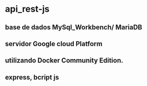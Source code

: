 # api_rest-js
## base de dados MySql_Workbench/ MariaDB
## servidor Google cloud Platform
## utilizando Docker Community Edition. 
## express, bcript js
